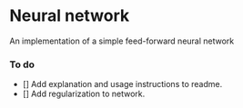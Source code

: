 # Neural network
An implementation of a simple feed-forward neural network

### To do
- [] Add explanation and usage instructions to readme.
- [] Add regularization to network.
